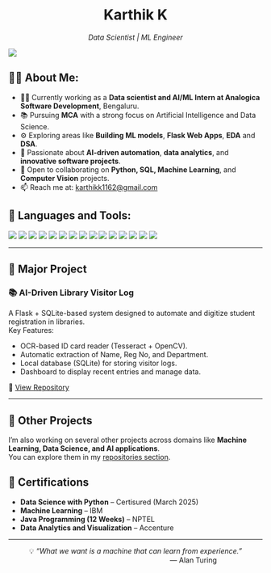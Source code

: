 <h1 align="center">Karthik K</h1>

<p align="center">
  <em>Data Scientist | ML Engineer</em>
</p>

<!-- Badges / Quick Links -->
<p align="left">
  <a href="https://www.linkedin.com/in/karthik-k-a55468276/" target="_blank">
    <img src="https://img.shields.io/badge/LinkedIn-Karthik K-blue?style=for-the-badge&logo=linkedin" />
  </a>
  
</p>

## 🙋‍♂️ About Me:

- 🧑‍💻 Currently working as a **Data scientist and AI/ML Intern at Analogica Software Development**, Bengaluru.
- 📚 Pursuing **MCA** with a strong focus on Artificial Intelligence and Data Science.
- ⚙️ Exploring areas like **Building ML models**, **Flask Web Apps**, **EDA** and **DSA**.
- 🧠 Passionate about **AI-driven automation**, **data analytics**, and **innovative software projects**.
- 🤝 Open to collaborating on **Python, SQL, Machine Learning**, and **Computer Vision** projects.
- 📫 Reach me at: [karthikk1162@gmail.com](mailto:karthikk1162@gmail.com)

## 🚀 Languages and Tools:

<p align="left">
  <!-- Programming Languages -->
  <img src="https://skillicons.dev/icons?i=python,cpp,java,javascript" />
  
  <!-- Web Development -->
  <img src="https://skillicons.dev/icons?i=html,css,flask,django,fastapi" />

  <!-- Databases -->
  <img src="https://skillicons.dev/icons?i=mysql,sqlite" />

  <!-- Cloud & Deployment -->
  <img src="https://skillicons.dev/icons?i=aws,azure,gcp,docker" />

  <!-- Tools -->
  <img src="https://skillicons.dev/icons?i=git,github,vscode,postman" />

  <!-- ML & Data Science -->
  <img src="https://img.shields.io/badge/Pandas-150458.svg?&style=for-the-badge&logo=pandas&logoColor=white" />
  <img src="https://img.shields.io/badge/NumPy-013243.svg?&style=for-the-badge&logo=numpy&logoColor=white" />
  <img src="https://img.shields.io/badge/Matplotlib-003366.svg?&style=for-the-badge&logo=plotly&logoColor=white" />
  <img src="https://img.shields.io/badge/Seaborn-2E4C6D.svg?&style=for-the-badge&logoColor=white" />
  <img src="https://img.shields.io/badge/scikit--learn-F7931E.svg?&style=for-the-badge&logo=scikit-learn&logoColor=white" />
  <img src="https://img.shields.io/badge/TensorFlow-FF6F00.svg?&style=for-the-badge&logo=tensorflow&logoColor=white" />
  <img src="https://img.shields.io/badge/PyTorch-EE4C2C.svg?&style=for-the-badge&logo=pytorch&logoColor=white" />
  <img src="https://img.shields.io/badge/OpenCV-5C3EE8.svg?&style=for-the-badge&logo=opencv&logoColor=white" />
  <img src="https://img.shields.io/badge/Jupyter-F37626.svg?&style=for-the-badge&logo=jupyter&logoColor=white" />
  <img src="https://img.shields.io/badge/Keras-D00000.svg?&style=for-the-badge&logo=keras&logoColor=white" />

  </p>
  
  ---

## 🚀 Major Project  

### 📚 AI-Driven Library Visitor Log  
A Flask + SQLite-based system designed to automate and digitize student registration in libraries.  
Key Features:  
- OCR-based ID card reader (Tesseract + OpenCV).  
- Automatic extraction of Name, Reg No, and Department.  
- Local database (SQLite) for storing visitor logs.  
- Dashboard to display recent entries and manage data.  

🔗 [View Repository](https://github.com/karthik-k11/AI-Driven-Library-Visitor-Log)  

---

## 📂 Other Projects  
I’m also working on several other projects across domains like **Machine Learning, Data Science, and AI applications**.  
You can explore them in my [repositories section](https://github.com/karthik-k11?tab=repositories).  

## 📜 Certifications  

- **Data Science with Python** – Certisured (March 2025)  
- **Machine Learning** – IBM  
- **Java Programming (12 Weeks)** – NPTEL  
- **Data Analytics and Visualization** – Accenture

 ---

<div align="center">
  💡 <i>“What we want is a machine that can learn from experience.”</i>
  <br>
  <span style="display: block; text-align: right; margin-right: 18%;">— Alan Turing</span>
</div>





